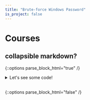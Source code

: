 ```yaml
---
title: "Brute-force Windows Password"
is_project: false
---
```

# Courses

## collapsible markdown?

{::options parse_block_html="true" /}

<details><summary markdown="span">Let's see some code!</summary>
```python
print('Hello World!')
```
Of course, it has to be Hello World, right?
</details>
<br/>

{::options parse_block_html="false" /}
